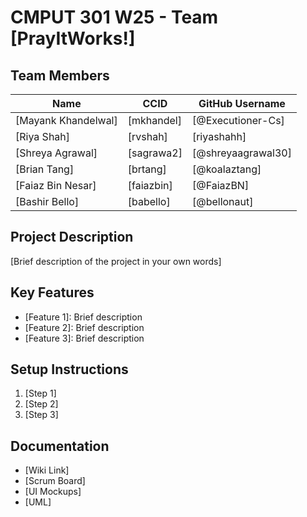 # CMPUT 301 W25 - Team [PrayItWorks!]

## Team Members

| Name                | CCID       | GitHub Username |
|---------------------|------------| ------- |
| [Mayank Khandelwal] | [mkhandel] | [@Executioner-Cs]     |
| [Riya Shah]         | [rvshah]     | [riyashahh] |
| [Shreya Agrawal]    | [sagrawa2] | [@shreyaagrawal30] |
| [Brian Tang]        | [brtang]   | [@koalaztang] |
| [Faiaz Bin Nesar]   | [faiazbin] | [@FaiazBN] |
| [Bashir Bello]      | [babello]     | [@bellonaut] |

## Project Description

[Brief description of the project in your own words]

## Key Features

- [Feature 1]: Brief description
- [Feature 2]: Brief description
- [Feature 3]: Brief description

## Setup Instructions

1. [Step 1]
2. [Step 2]
3. [Step 3]

## Documentation

- [Wiki Link]
- [Scrum Board]
- [UI Mockups]
- [UML]
